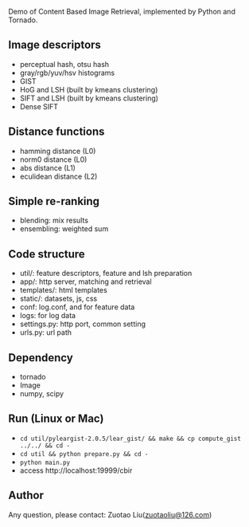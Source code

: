 Demo of Content Based Image Retrieval, implemented by Python and Tornado.

## Image descriptors

* perceptual hash, otsu hash
* gray/rgb/yuv/hsv histograms
* GIST
* HoG and LSH (built by kmeans clustering)
* SIFT and LSH (built by kmeans clustering)
* Dense SIFT

## Distance functions

* hamming distance (L0)
* norm0 distance (L0)
* abs distance (L1)
* eculidean distance (L2)

## Simple re-ranking

* blending: mix results
* ensembling: weighted sum

## Code structure

* util/: feature descriptors, feature and lsh preparation
* app/: http server, matching and retrieval
* templates/: html templates
* static/: datasets, js, css
* conf: log.conf, and for feature data
* logs: for log data
* settings.py: http port, common setting 
* urls.py: url path

## Dependency

* tornado
* Image
* numpy, scipy

## Run (Linux or Mac)

* `cd util/pyleargist-2.0.5/lear_gist/ && make && cp compute_gist ../../ && cd -`
* `cd util && python prepare.py && cd -`
* `python main.py`
* access http://localhost:19999/cbir

## Author

Any question, please contact:  Zuotao Liu(zuotaoliu@126.com)

